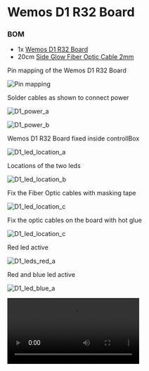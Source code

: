# Wemos D1 R32 Board 

### BOM

* 1x [Wemos D1 R32 Board](https://www.aliexpress.com/item/1005006140622416.html)
* 20cm [Side Glow Fiber Optic Cable 2mm](https://www.aliexpress.com/item/1005003186394069.html)

Pin mapping of the Wemos D1 R32 Board

![Pin mapping](/Wemos%20D1%20R32/Weemos%20CNC30%20UNO%20Mapping.png)

Solder cables as shown to connect power

![D1_power_a](/Wemos%20D1%20R32/D1_power_a.jpg)

![D1_power_b](/Wemos%20D1%20R32/D1_power_b.jpg)

Wemos D1 R32 Board fixed inside controllBox

![D1_led_location_a](/Wemos%20D1%20R32/D1_led_location_a.jpg)

Locations of the two leds

![D1_led_location_b](/Wemos%20D1%20R32/D1_led_location_b.jpg)

Fix the Fiber Optic cables with masking tape

![D1_led_location_c](/Wemos%20D1%20R32/D1_led_location_c.jpg)

Fix the optic cables on the board with hot glue

![D1_led_location_c](/Wemos%20D1%20R32/D1_led_location_d.jpg)

Red led active

![D1_leds_red_a](/Wemos%20D1%20R32/D1_leds_red.jpg)

Red and blue led active

![D1_led_blue_a](/Wemos%20D1%20R32/D1_led_blue.jpg)

![Download movie: Blinking leds](https://github.com/refob/herculitoHardware/raw/main/Wemos%20D1%20R32/D1_leds_blinking.mp4)

